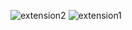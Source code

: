![extension2](https://github.com/user-attachments/assets/285ec4ff-7175-4e30-a215-cf684dad391c)
![extension1](https://github.com/user-attachments/assets/01b54a90-92f2-41af-879b-aa4dd420fee4)
